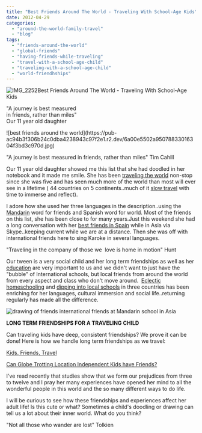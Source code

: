 ```yaml
---
title: "Best Friends Around The World - Traveling With School-Age Kids"
date: 2012-04-29
categories: 
  - "around-the-world-family-travel"
  - "blog"
tags: 
  - "friends-around-the-world"
  - "global-friends"
  - "having-friends-while-traveling"
  - "travel-with-a-school-age-child"
  - "traveling-with-a-school-age-child"
  - "world-friendhships"
---
```


![IMG_2252](https://pub-ac94b3f306b24c0dba4238943c97f2e1.r2.dev/6a00e5502a95078833016765e6e4d3970b.jpg)Best Friends Around The World - 
Traveling With School-Age Kids

"A journey is best measured  
in friends, rather than miles"  
Our 11 year old daughter

<!--more--> ![best friends around the world](https://pub-ac94b3f306b24c0dba4238943c97f2e1.r2.dev/6a00e5502a95078833016304f3bd3c970d.jpg)  
  
"A journey is best measured in friends, rather than miles" Tim Cahill  
  
Our 11 year old daughter showed me this list that she had doodled in her notebook and it made me smile. She has been [traveling the world](https://pub-ac94b3f306b24c0dba4238943c97f2e1.r2.dev/2009/04/how-to-travel-the-world-as-a-digital-nomad-family.html "traveling the world as a family") non-stop since she was five and has seen much more of the world than most will ever see in a lifetime ( 44 countries on 5 continents..much of it [slow travel](https://pub-ac94b3f306b24c0dba4238943c97f2e1.r2.dev/2011/11/slow-travel.html "slow travel") with time to immerse and reflect).  
  
I adore how she used her three languages in the description..using the [Mandarin](https://pub-ac94b3f306b24c0dba4238943c97f2e1.r2.dev/2011/01/only-american-girl-in-an-all-mandarin-school-chinese-immersion-in-language-culture-through-school.html "Mandarin school in asia") word for friends and Spanish word for world. Most of the friends on this list, she has been close to for many years.Just this weekend she had a long conversation with her [best friends in Spain](https://pub-ac94b3f306b24c0dba4238943c97f2e1.r2.dev/2011/06/delicious-dinner-in-barcelona.html "best friends in spain") while in Asia via Skype..keeping current while we are at a distance. Then she was off with international friends here to sing Karoke in several languages.  
  
"Traveling in the company of those we  love is home in motion" Hunt  
  
Our tween is a very social child and her long term friendships as well as her [education](https://pub-ac94b3f306b24c0dba4238943c97f2e1.r2.dev/2012/04/the-benefits-of-educational-travel-for-kids.html "education through travel") are very important to us and we didn't want to just have the "bubble" of International schools, but local friends from around the world from every aspect and class who don't move around.  [Eclectic homeschooling](https://pub-ac94b3f306b24c0dba4238943c97f2e1.r2.dev/2010/03/long-term-family-travel-homeschool-roadschool-world-school-digitalnomad-lifestyle-design-virtual-.html "Eclectic homeschooling travel") and [dipping into local schools](https://pub-ac94b3f306b24c0dba4238943c97f2e1.r2.dev/2010/07/schools-out-forever-expat-immersion-spanish-in-spain-digital-nomad-education-for-kids-who-travel.html "dipping into foreign local schools") in three countries has been enriching for her languages, cultural immersion and social life..returning regularly has made all the difference.  
  
![drawing of friends international friends at Mandarin school in Asia](https://pub-ac94b3f306b24c0dba4238943c97f2e1.r2.dev/6a00e5502a95078833016304f40a8e970d.jpg)  
  
  
**LONG TERM FRIENDSHIPS FOR A TRAVELING CHILD**  
  
Can traveling kids have deep, consistent friendships? We prove it can be done! Here is how we handle long term friendships as we travel:  
  
[Kids, Friends, Travel](https://pub-ac94b3f306b24c0dba4238943c97f2e1.r2.dev/2011/02/kids-friends-travel-on-the-ultimate-family-adventure.html "kids friends travel on the ultimate family world trip")  
  
[Can Globe Trotting Location Independent Kids have Friends?](https://pub-ac94b3f306b24c0dba4238943c97f2e1.r2.dev/2010/05/globe-trotting-location-independent-kids-friends-perpetual-travelers-tck-long-term-family-travel-.html "can globe trotting kids have friends")  
  
I've read recently that studies show that we form our prejudices from three to twelve and I pray her many experiences have opened her mind to all the wonderful people in this world and the so many different ways to do life.  
  
I will be curious to see how these friendships and experiences affect her adult life! Is this cute or what? Sometimes a child's doodling or drawing can tell us a lot about their inner world. What do you think?  
  
"Not all those who wander are lost" Tolkien
